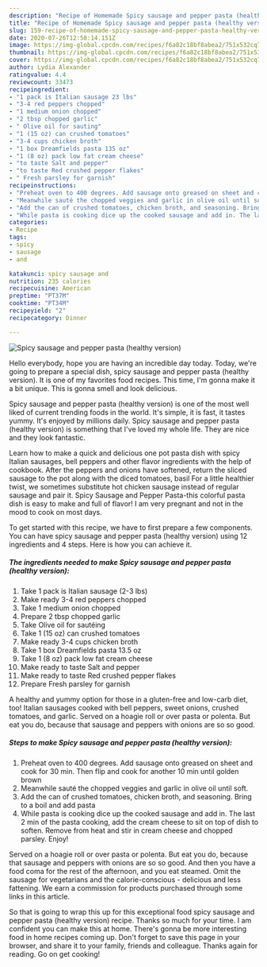 ```yaml
---
description: "Recipe of Homemade Spicy sausage and pepper pasta (healthy version)"
title: "Recipe of Homemade Spicy sausage and pepper pasta (healthy version)"
slug: 159-recipe-of-homemade-spicy-sausage-and-pepper-pasta-healthy-version
date: 2020-07-26T12:58:14.151Z
image: https://img-global.cpcdn.com/recipes/f6a82c18bf8abea2/751x532cq70/spicy-sausage-and-pepper-pasta-healthy-version-recipe-main-photo.jpg
thumbnail: https://img-global.cpcdn.com/recipes/f6a82c18bf8abea2/751x532cq70/spicy-sausage-and-pepper-pasta-healthy-version-recipe-main-photo.jpg
cover: https://img-global.cpcdn.com/recipes/f6a82c18bf8abea2/751x532cq70/spicy-sausage-and-pepper-pasta-healthy-version-recipe-main-photo.jpg
author: Lydia Alexander
ratingvalue: 4.4
reviewcount: 33473
recipeingredient:
- "1 pack is Italian sausage 23 lbs"
- "3-4 red peppers chopped"
- "1 medium onion chopped"
- "2 tbsp chopped garlic"
- " Olive oil for sauting"
- "1 (15 oz) can crushed tomatoes"
- "3-4 cups chicken broth"
- "1 box Dreamfields pasta 135 oz"
- "1 (8 oz) pack low fat cream cheese"
- "to taste Salt and pepper"
- "to taste Red crushed pepper flakes"
- " Fresh parsley for garnish"
recipeinstructions:
- "Preheat oven to 400 degrees. Add sausage onto greased on sheet and cook for 30 min. Then flip and cook for another 10 min until golden brown"
- "Meanwhile sauté the chopped veggies and garlic in olive oil until soft."
- "Add the can of crushed tomatoes, chicken broth, and seasoning. Bring to a boil and add pasta"
- "While pasta is cooking dice up the cooked sausage and add in. The last 2 min of the pasta cooking, add the cream cheese to sit on top of dish to soften. Remove from heat and stir in cream cheese and chopped parsley. Enjoy!"
categories:
- Recipe
tags:
- spicy
- sausage
- and

katakunci: spicy sausage and 
nutrition: 235 calories
recipecuisine: American
preptime: "PT37M"
cooktime: "PT34M"
recipeyield: "2"
recipecategory: Dinner

---
```



![Spicy sausage and pepper pasta (healthy version)](https://img-global.cpcdn.com/recipes/f6a82c18bf8abea2/751x532cq70/spicy-sausage-and-pepper-pasta-healthy-version-recipe-main-photo.jpg)

Hello everybody, hope you are having an incredible day today. Today, we're going to prepare a special dish, spicy sausage and pepper pasta (healthy version). It is one of my favorites food recipes. This time, I'm gonna make it a bit unique. This is gonna smell and look delicious.

Spicy sausage and pepper pasta (healthy version) is one of the most well liked of current trending foods in the world. It's simple, it is fast, it tastes yummy. It's enjoyed by millions daily. Spicy sausage and pepper pasta (healthy version) is something that I've loved my whole life. They are nice and they look fantastic.

Learn how to make a quick and delicious one pot pasta dish with spicy Italian sausages, bell peppers and other flavor ingredients with the help of cookbook. After the peppers and onions have softened, return the sliced sausage to the pot along with the diced tomatoes, basil For a little healthier twist, we sometimes substitute hot chicken sausage instead of regular sausage and pair it. Spicy Sausage and Pepper Pasta-this colorful pasta dish is easy to make and full of flavor! I am very pregnant and not in the mood to cook on most days.


To get started with this recipe, we have to first prepare a few components. You can have spicy sausage and pepper pasta (healthy version) using 12 ingredients and 4 steps. Here is how you can achieve it.

<!--inarticleads1-->

##### The ingredients needed to make Spicy sausage and pepper pasta (healthy version):

1. Take 1 pack is Italian sausage (2-3 lbs)
1. Make ready 3-4 red peppers chopped
1. Take 1 medium onion chopped
1. Prepare 2 tbsp chopped garlic
1. Take  Olive oil for sautéing
1. Take 1 (15 oz) can crushed tomatoes
1. Make ready 3-4 cups chicken broth
1. Take 1 box Dreamfields pasta 13.5 oz
1. Take 1 (8 oz) pack low fat cream cheese
1. Make ready to taste Salt and pepper
1. Make ready to taste Red crushed pepper flakes
1. Prepare  Fresh parsley for garnish


A healthy and yummy option for those in a gluten-free and low-carb diet, too! Italian sausages cooked with bell peppers, sweet onions, crushed tomatoes, and garlic. Served on a hoagie roll or over pasta or polenta. But eat you do, because that sausage and peppers with onions are so so good. 

<!--inarticleads2-->

##### Steps to make Spicy sausage and pepper pasta (healthy version):

1. Preheat oven to 400 degrees. Add sausage onto greased on sheet and cook for 30 min. Then flip and cook for another 10 min until golden brown
1. Meanwhile sauté the chopped veggies and garlic in olive oil until soft.
1. Add the can of crushed tomatoes, chicken broth, and seasoning. Bring to a boil and add pasta
1. While pasta is cooking dice up the cooked sausage and add in. The last 2 min of the pasta cooking, add the cream cheese to sit on top of dish to soften. Remove from heat and stir in cream cheese and chopped parsley. Enjoy!


Served on a hoagie roll or over pasta or polenta. But eat you do, because that sausage and peppers with onions are so so good. And then you have a food coma for the rest of the afternoon, and you eat steamed. Omit the sausage for vegetarians and the calorie-conscious - delicious and less fattening. We earn a commission for products purchased through some links in this article. 

So that is going to wrap this up for this exceptional food spicy sausage and pepper pasta (healthy version) recipe. Thanks so much for your time. I am confident you can make this at home. There's gonna be more interesting food in home recipes coming up. Don't forget to save this page in your browser, and share it to your family, friends and colleague. Thanks again for reading. Go on get cooking!

